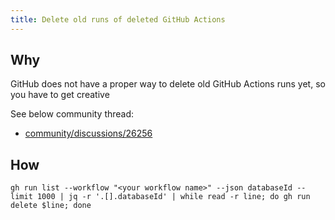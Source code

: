 ```yaml
---
title: Delete old runs of deleted GitHub Actions
---
```


## Why

GitHub does not have a proper way to delete old GitHub Actions runs yet, so you have to get creative

See below community thread:

- [community/discussions/26256](https://github.com/orgs/community/discussions/26256)

## How

```shell
gh run list --workflow "<your workflow name>" --json databaseId --limit 1000 | jq -r '.[].databaseId' | while read -r line; do gh run delete $line; done
```
